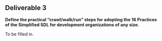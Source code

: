 ## Deliverable 3

**Define the practical “crawl/walk/run” steps for adopting the 16
Practices of the Simplified SDL for development organizations of any
size.**

To be filled in.